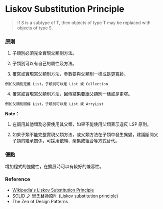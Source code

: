 # Liskov Substitution Principle

> If S is a subtype of T, then objects of type T may be replaced with objects of type S.


### 原則

1. 子類別必須完全實現父類別方法。

2. 子類別可以有自己的屬性及方法。

3. 覆寫或實現寫父類別方法，參數要與父類別一樣或是更寬鬆。

```
例如父類別定義 List，子類別可以是 List 或 Collection
```

4. 覆寫或實現寫父類別方法，回傳結果要跟父類別一樣或是更窄。

```
例如父類別回傳 List，子類別可以是 List 或 ArryList
```

<b>Note：</b>

1. 在調用其他類務必要使用其父類，如果不能使用父類表示違反 LSP 原則。

2. 如果子類不能完整實現父類方法，或父類方法在子類中發生異變，建議斷開父子類的繼承關係，可採用依賴、聚集或組合等方式替代。

### 優點

增加程式的強健性，在擴展時可以有較好的兼容性。

### Reference

* [Wikipedia's Liskov Substitution Principle](https://en.wikipedia.org/wiki/Liskov_substitution_principle)
* [SOLID 之 里氏替換原則 (Liskov substitution principle)](https://ithelp.ithome.com.tw/articles/10192317)
* The Zen of Design Patterns